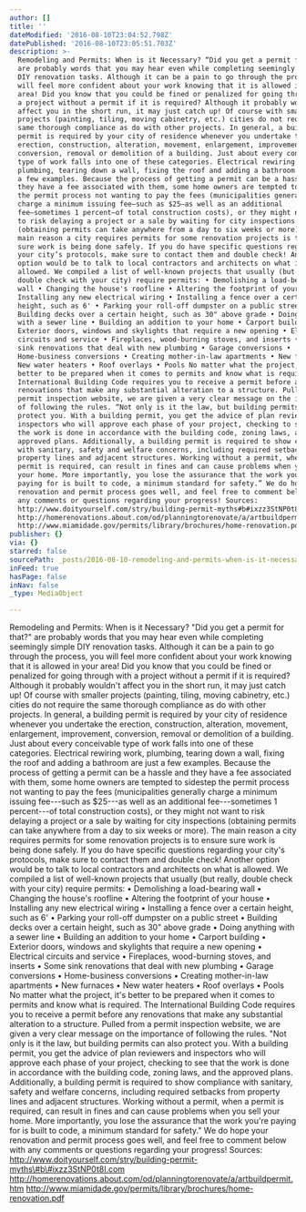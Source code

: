 ```yaml
---
author: []
title: ''
dateModified: '2016-08-10T23:04:52.798Z'
datePublished: '2016-08-10T23:05:51.703Z'
description: >-
  Remodeling and Permits: When is it Necessary? “Did you get a permit for that?”
  are probably words that you may hear even while completing seemingly simple
  DIY renovation tasks. Although it can be a pain to go through the process, you
  will feel more confident about your work knowing that it is allowed in your
  area! Did you know that you could be fined or penalized for going through with
  a project without a permit if it is required? Although it probably wouldn’t
  affect you in the short run, it may just catch up! Of course with smaller
  projects (painting, tiling, moving cabinetry, etc.) cities do not require the
  same thorough compliance as do with other projects. In general, a building
  permit is required by your city of residence whenever you undertake the
  erection, construction, alteration, movement, enlargement, improvement,
  conversion, removal or demolition of a building. Just about every conceivable
  type of work falls into one of these categories. Electrical rewiring work,
  plumbing, tearing down a wall, fixing the roof and adding a bathroom are just
  a few examples. Because the process of getting a permit can be a hassle and
  they have a fee associated with them, some home owners are tempted to sidestep
  the permit process not wanting to pay the fees (municipalities generally
  charge a minimum issuing fee—such as $25—as well as an additional
  fee—sometimes 1 percent—of total construction costs), or they might not want
  to risk delaying a project or a sale by waiting for city inspections
  (obtaining permits can take anywhere from a day to six weeks or more). The
  main reason a city requires permits for some renovation projects is to ensure
  sure work is being done safely. If you do have specific questions regarding
  your city’s protocols, make sure to contact them and double check! Another
  option would be to talk to local contractors and architects on what is
  allowed. We compiled a list of well-known projects that usually (but really,
  double check with your city) require permits: • Demolishing a load-bearing
  wall • Changing the house's roofline • Altering the footprint of your house •
  Installing any new electrical wiring • Installing a fence over a certain
  height, such as 6' • Parking your roll-off dumpster on a public street •
  Building decks over a certain height, such as 30" above grade • Doing anything
  with a sewer line • Building an addition to your home • Carport building •
  Exterior doors, windows and skylights that require a new opening • Electrical
  circuits and service • Fireplaces, wood-burning stoves, and inserts • Some
  sink renovations that deal with new plumbing • Garage conversions •
  Home-business conversions • Creating mother-in-law apartments • New furnaces •
  New water heaters • Roof overlays • Pools No matter what the project, it’s
  better to be prepared when it comes to permits and know what is required. The
  International Building Code requires you to receive a permit before any
  renovations that make any substantial alteration to a structure. Pulled from a
  permit inspection website, we are given a very clear message on the importance
  of following the rules. “Not only is it the law, but building permits can also
  protect you. With a building permit, you get the advice of plan reviewers and
  inspectors who will approve each phase of your project, checking to see that
  the work is done in accordance with the building code, zoning laws, and the
  approved plans. Additionally, a building permit is required to show compliance
  with sanitary, safety and welfare concerns, including required setbacks from
  property lines and adjacent structures. Working without a permit, when a
  permit is required, can result in fines and can cause problems when you sell
  your home. More importantly, you lose the assurance that the work you’re
  paying for is built to code, a minimum standard for safety.” We do hope your
  renovation and permit process goes well, and feel free to comment below with
  any comments or questions regarding your progress! Sources:
  http://www.doityourself.com/stry/building-permit-myths#b#ixzz3StNP0t8I.com
  http://homerenovations.about.com/od/planningtorenovate/a/artbuildpermit.htm
  http://www.miamidade.gov/permits/library/brochures/home-renovation.pdf
publisher: {}
via: {}
starred: false
sourcePath: _posts/2016-08-10-remodeling-and-permits-when-is-it-necessary-did-you-get-a.md
inFeed: true
hasPage: false
inNav: false
_type: MediaObject

---
```

Remodeling and Permits: When is it Necessary? "Did you get a permit for that?" are probably words that you may hear even while completing seemingly simple DIY renovation tasks. Although it can be a pain to go through the process, you will feel more confident about your work knowing that it is allowed in your area! Did you know that you could be fined or penalized for going through with a project without a permit if it is required? Although it probably wouldn't affect you in the short run, it may just catch up! Of course with smaller projects (painting, tiling, moving cabinetry, etc.) cities do not require the same thorough compliance as do with other projects. In general, a building permit is required by your city of residence whenever you undertake the erection, construction, alteration, movement, enlargement, improvement, conversion, removal or demolition of a building. Just about every conceivable type of work falls into one of these categories. Electrical rewiring work, plumbing, tearing down a wall, fixing the roof and adding a bathroom are just a few examples. Because the process of getting a permit can be a hassle and they have a fee associated with them, some home owners are tempted to sidestep the permit process not wanting to pay the fees (municipalities generally charge a minimum issuing fee---such as $25---as well as an additional fee---sometimes 1 percent---of total construction costs), or they might not want to risk delaying a project or a sale by waiting for city inspections (obtaining permits can take anywhere from a day to six weeks or more). The main reason a city requires permits for some renovation projects is to ensure sure work is being done safely. If you do have specific questions regarding your city's protocols, make sure to contact them and double check! Another option would be to talk to local contractors and architects on what is allowed. We compiled a list of well-known projects that usually (but really, double check with your city) require permits: • Demolishing a load-bearing wall • Changing the house's roofline • Altering the footprint of your house • Installing any new electrical wiring • Installing a fence over a certain height, such as 6' • Parking your roll-off dumpster on a public street • Building decks over a certain height, such as 30" above grade • Doing anything with a sewer line • Building an addition to your home • Carport building • Exterior doors, windows and skylights that require a new opening • Electrical circuits and service • Fireplaces, wood-burning stoves, and inserts • Some sink renovations that deal with new plumbing • Garage conversions • Home-business conversions • Creating mother-in-law apartments • New furnaces • New water heaters • Roof overlays • Pools No matter what the project, it's better to be prepared when it comes to permits and know what is required. The International Building Code requires you to receive a permit before any renovations that make any substantial alteration to a structure. Pulled from a permit inspection website, we are given a very clear message on the importance of following the rules. "Not only is it the law, but building permits can also protect you. With a building permit, you get the advice of plan reviewers and inspectors who will approve each phase of your project, checking to see that the work is done in accordance with the building code, zoning laws, and the approved plans. Additionally, a building permit is required to show compliance with sanitary, safety and welfare concerns, including required setbacks from property lines and adjacent structures. Working without a permit, when a permit is required, can result in fines and can cause problems when you sell your home. More importantly, you lose the assurance that the work you're paying for is built to code, a minimum standard for safety." We do hope your renovation and permit process goes well, and feel free to comment below with any comments or questions regarding your progress! Sources: http://www.doityourself.com/stry/building-permit-myths\#b\#ixzz3StNP0t8I.com http://homerenovations.about.com/od/planningtorenovate/a/artbuildpermit.htm http://www.miamidade.gov/permits/library/brochures/home-renovation.pdf